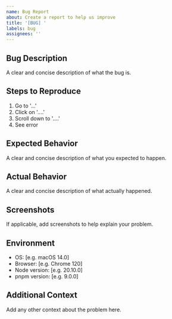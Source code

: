 ```yaml
---
name: Bug Report
about: Create a report to help us improve
title: '[BUG] '
labels: bug
assignees: ''
---
```


## Bug Description

A clear and concise description of what the bug is.

## Steps to Reproduce

1. Go to '...'
2. Click on '....'
3. Scroll down to '....'
4. See error

## Expected Behavior

A clear and concise description of what you expected to happen.

## Actual Behavior

A clear and concise description of what actually happened.

## Screenshots

If applicable, add screenshots to help explain your problem.

## Environment

- OS: [e.g. macOS 14.0]
- Browser: [e.g. Chrome 120]
- Node version: [e.g. 20.10.0]
- pnpm version: [e.g. 9.0.0]

## Additional Context

Add any other context about the problem here.
